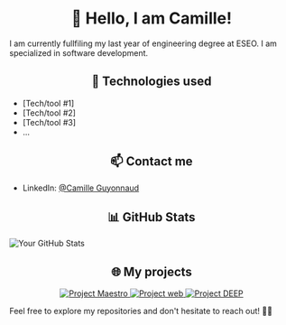 #  <div align="center">👋 Hello, I am Camille! </div>

I am currently fullfiling my last year of engineering degree at ESEO. I am specialized in software development. 

##  <div align="center"> 🔧 Technologies used </div>

- [Tech/tool #1]
- [Tech/tool #2]
- [Tech/tool #3]
- ...

##  <div align="center"> 📫 Contact me </div>

- LinkedIn: [@Camille Guyonnaud](https://www.linkedin.com/in/camille-guyonnaud/)

##  <div align="center"> 📊 GitHub Stats </div>

![Your GitHub Stats](https://github-readme-stats.vercel.app/api?camillegd=your-camillegd&show_icons=true&hide=contribs,prs)

##  <div align="center"> 🌐 My projects </div>

<div align="center">
  <a href="https://github.com/Maestro-ESEO/Desktop-App" style="border-radius: 8px;">
    <img src="https://img.shields.io/badge/Project%20%231-%23E34F26?style=flat-square&logo=github&logoColor=white" alt="Project Maestro"/>
  </a>
  <a href="https://github.com/camillegd/PWND" style="border-radius: 8px;">
    <img src="https://img.shields.io/badge/Project%20%232-%230E4F600?style=flat-square&logo=github&logoColor=white" alt="Project web"/>
  </a>
  <a href="https://github.com/camillegd/DEEP-Project" style="border-radius: 8px;">
    <img src="https://img.shields.io/badge/Project%20%232-%23000000?style=flat-square&logo=github&logoColor=white" alt="Project DEEP"/>
  </a>
</div>

Feel free to explore my repositories and don't hesitate to reach out! 👨‍💻
